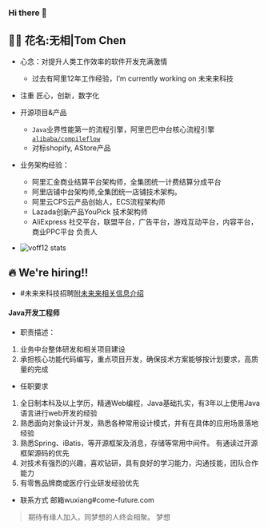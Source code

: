 ### Hi there 👋

<!--
**voff12/voff12** is a ✨ _special_ ✨ repository because its `README.md` (this file) appears on your GitHub profile.

Here are some ideas to get you started:

- 🔭 I’m currently working on ...
- 🌱 I’m currently learning ...
- 👯 I’m looking to collaborate on ...
- 🤔 I’m looking for help with ...
- 💬 Ask me about ...
- 📫 How to reach me: ...
- 😄 Pronouns: ...
- ⚡ Fun fact: ...
-->


## 👨‍🚒 花名:无相|Tom Chen

- 心念：对提升人类工作效率的软件开发充满激情
    - 过去有阿里12年工作经验，I’m currently working on 未来来科技
- 注重 匠心，创新，数字化
- 开源项目&产品
    - `Java`业界性能第一的流程引擎，阿里巴巴中台核心流程引擎 [`alibaba/compileflow`](https://github.com/alibaba/compileflow)
    - 对标shopify, AStore产品
- 业务架构经验：
    - 阿里汇金商业结算平台架构师，全集团统一计费结算分成平台
    - 阿里店铺中台架构师,全集团统一店铺技术架构。
    - 阿里云CPS云产品创始人，ECS流程架构师
    - Lazada创新产品YouPick 技术架构师
    - AliExpress 社交平台，联盟平台，广告平台，游戏互动平台，内容平台，商业PPC平台 负责人
    
- ![voff12 stats](https://github-readme-stats.vercel.app/api?count_private=true&username=voff12&show_icons=true&hide_border=true)

## 🔥 We're hiring‼️

- #未来来科技招聘[附未来来相关信息介绍](https://www.ofweek.com/medical/2020-11/ART-12005-11106-30467619.html)

#### Java开发工程师

- 职责描述：
1. 业务中台整体研发和相关项目建设
2. 承担核心功能代码编写，重点项目开发，确保技术方案能够按计划要求，高质量的完成

- 任职要求

1. 全日制本科及以上学历，精通Web编程，Java基础扎实，有3年以上使用Java语言进行web开发的经验
2. 熟悉面向对象设计开发，熟悉各种常用设计模式，并有在具体的应用场景落地经验
3. 熟悉Spring、iBatis，等开源框架及消息，存储等常用中间件。 有通读过开源框架源码的优先
4. 对技术有强烈的兴趣，喜欢钻研，具有良好的学习能力，沟通技能，团队合作能力
5. 有零售品牌商或医疗行业研发经验优先

- 联系方式
邮箱wuxiang#come-future.com

> 期待有缘人加入，同梦想的人终会相聚。
梦想
